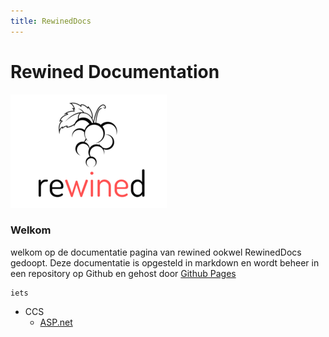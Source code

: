 ```yaml
---
title: RewinedDocs
---
```


# Rewined Documentation
![Rewined](media/logo/rewined_logo_s.png)

### Welkom

welkom op de documentatie pagina van rewined ookwel RewinedDocs gedoopt.
Deze documentatie is opgesteld in markdown en wordt beheer in een repository op Github en gehost door
[Github Pages](https://rob-van-looveren.github.io/RewinedDocs/)

```
iets

```

* CCS
     * [ASP.net](content/ccs/asp_dotnet)
     
